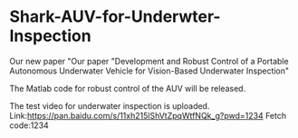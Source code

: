 # Shark-AUV-for-Underwter-Inspection
Our new paper "Our paper "Development and Robust Control of a Portable Autonomous Underwater Vehicle for Vision-Based Underwater Inspection"

The Matlab code for robust control of the AUV will be released.

The test video for underwater inspection is uploaded. Link:https://pan.baidu.com/s/11xh215lShVtZpqWtfNQk_g?pwd=1234 Fetch code:1234
